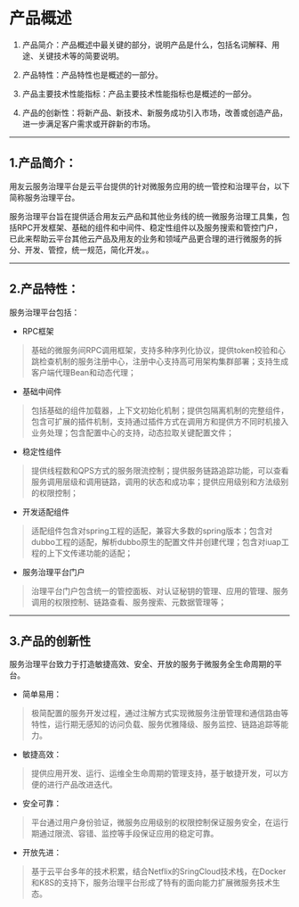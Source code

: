 # 产品概述

1. 产品简介：产品概述中最关键的部分，说明产品是什么，包括名词解释、用途、关键技术等的简要说明。

2. 产品特性：产品特性也是概述的一部分。

3. 产品主要技术性能指标：产品主要技术性能指标也是概述的一部分。

4. 产品的创新性：将新产品、新技术、新服务成功引入市场，改善或创造产品，进一步满足客户需求或开辟新的市场。

----------

## 1.产品简介： ##



用友云服务治理平台是云平台提供的针对微服务应用的统一管控和治理平台，以下简称服务治理平台。  

服务治理平台旨在提供适合用友云产品和其他业务线的统一微服务治理工具集，包括RPC开发框架、基础的组件和中间件、稳定性组件以及服务搜索和管控门户，已此来帮助云平台其他云产品及用友的业务和领域产品更合理的进行微服务的拆分、开发、管控，统一规范，简化开发。。


----------

## 2.产品特性： ##
服务治理平台包括：
- RPC框架

> 基础的微服务间RPC调用框架，支持多种序列化协议，提供token校验和心跳检查机制的服务注册中心，注册中心支持高可用架构集群部署；支持生成客户端代理Bean和动态代理；
- 基础中间件

> 包括基础的组件加载器，上下文初始化机制；提供包隔离机制的完整组件，包含可扩展的插件机制，支持通过插件方式在调用方和提供方不同时机接入业务处理；包含配置中心的支持，动态拉取关键配置文件；
- 稳定性组件

> 提供线程数和QPS方式的服务限流控制；提供服务链路追踪功能，可以查看服务调用层级和调用链路，调用的状态和成功率；提供应用级别和方法级别的权限控制；
- 开发适配组件

> 适配组件包含对spring工程的适配，兼容大多数的spring版本；包含对dubbo工程的适配，解析dubbo原生的配置文件并创建代理；包含对iuap工程的上下文传递功能的适配；
- 服务治理平台门户

>治理平台门户包含统一的管控面板、对认证秘钥的管理、应用的管理、服务调用的权限控制、链路查看、服务搜索、元数据管理等；


----------
## 3.产品的创新性 ##
服务治理平台致力于打造敏捷高效、安全、开放的服务于微服务全生命周期的平台。

- 简单易用：

> 极简配置的服务开发过程，通过注解方式实现微服务注册管理和通信路由等特性，运行期无感知的访问负载、服务优雅降级、服务监控、链路追踪等能力。

- 敏捷高效：

> 提供应用开发、运行、运维全生命周期的管理支持，基于敏捷开发，可以方便的进行产品改进迭代。

- 安全可靠：

> 平台通过用户身份验证，微服务应用级别的权限控制保证服务安全，在运行期通过限流、容错、监控等手段保证应用的稳定可靠。

- 开放先进：

> 基于云平台多年的技术积累，结合Netflix的SringCloud技术栈，在Docker和K8S的支持下，服务治理平台形成了特有的面向能力扩展微服务技术生态。

